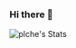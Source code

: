 ### Hi there 👋

![plche's Stats](https://github-readme-stats.vercel.app/api?username=plche&theme=vue-dark&show_icons=true&hide_border=true&count_private=true)
